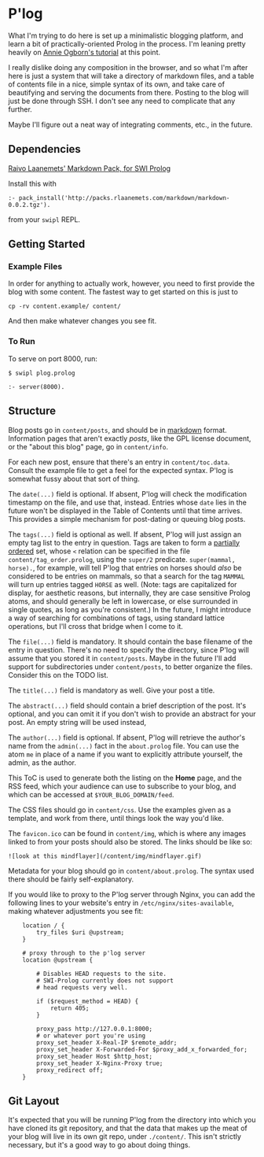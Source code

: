 # P'log

What I'm trying to do here is set up a minimalistic blogging
platform, and learn a bit of practically-oriented Prolog in
the process. I'm leaning pretty heavily on 
[Annie Ogborn's tutorial](http://www.pathwayslms.com/swipltuts/html/index.html)
at this point. 

I really dislike doing any composition in the browser, and so
what I'm after here is just a system that will take a directory
of markdown files, and a table of contents file in a nice, simple
syntax of its own, and take care of beautifying and serving the
documents from there. Posting to the blog will just be done through
SSH. I don't see any need to complicate that any further. 

Maybe I'll figure out a neat way of integrating comments, etc., 
in the future. 

## Dependencies
[Raivo Laanemets' Markdown Pack, for SWI Prolog](http://packs.rlaanemets.com/markdown/markdown-0.0.2.tgz)

Install this with
```
:- pack_install('http://packs.rlaanemets.com/markdown/markdown-0.0.2.tgz').
```
from your `swipl` REPL.

## Getting Started

### Example Files

In order for anything to actually work, however, you need to first
provide the blog with some content. The fastest way to get started
on this is just to
```
cp -rv content.example/ content/
```
And then make whatever changes you see fit. 

### To Run

To serve on port 8000, run:

```
$ swipl plog.prolog

:- server(8000). 
```

## Structure 

Blog posts go in `content/posts`, and should be
in [markdown](https://github.com/adam-p/markdown-here/wiki/Markdown-Cheatsheet)
format. Information pages that aren't exactly *posts*, like the GPL 
license document, or the "about this blog" page, go in `content/info`.

For each new post, ensure that there's an entry in `content/toc.data`. Consult
the example file to get a feel for the expected syntax. P'log is somewhat fussy
about that sort of thing.

The `date(...)` field is optional. If absent, P'log will check the modification
timestamp on the file, and use that, instead. Entries whose `date` lies in
the future won't be displayed in the Table of Contents until that time arrives.
This provides a simple mechanism for post-dating or queuing blog posts.

The `tags(...)` field is optional as well. If absent, P'log will just assign an
empty tag list to the entry in question. Tags are taken to form a 
[partially ordered](http://mathworld.wolfram.com/PartialOrder.html) set,
whose `<` relation can be specified in the file `content/tag_order.prolog`, 
using the `super/2` predicate. `super(mammal, horse).`, for example, will
tell P'log that entries on horses should _also_ be considered to be entries
on mammals, so that a search for the tag `MAMMAL` will turn up entries tagged
`HORSE` as well. (Note: tags are capitalized for display, for aesthetic reasons,
but internally, they are case sensitive Prolog atoms, and should generally be
left in lowercase, or else surrounded in single quotes, as long as you're 
consistent.) In the future, I might introduce a way of searching for
combinations of tags, using standard lattice operations, but I'll cross that
bridge when I come to it.

The `file(...)` field is mandatory. It should contain the base filename of 
the entry in question. There's no need to specify the directory, since
P'log will assume that you stored it in `content/posts`. Maybe in the future
I'll add support for subdirectories under `content/posts`, to better organize
the files. Consider this on the TODO list.

The `title(...)` field is mandatory as well. Give your post a title.

The `abstract(...)` field should contain a brief description of the post. It's
optional, and you can omit it if you don't wish to provide an abstract for
your post. An empty string will be used instead,

The `author(...)` field is optional. If absent, P'log will retrieve the
author's name from the `admin(...)` fact in the `about.prolog` file. 
You can use the atom `me` in place of a name if you want to explicitly
attribute yourself, the admin, as the author.

This ToC is used to generate both the listing on the **Home** page, and the RSS
feed, which your audience can use to subscribe to your blog, and which can be
accessed at `$YOUR_BLOG_DOMAIN/feed`. 

The CSS files should go in `content/css`. Use the examples given as a template,
and work from there, until things look the way you'd like. 

The `favicon.ico` can be found in `content/img`, which is where any images linked
to from your posts should also be stored. The links should be like so:

```
![look at this mindflayer](/content/img/mindflayer.gif)
```

Metadata for your blog should go in `content/about.prolog`. The syntax used
there should be fairly self-explanatory. 

If you would like to proxy to the P'log server through Nginx, you can
add the following lines to your website's entry in `/etc/nginx/sites-available`,
making whatever adjustments you see fit:
```
	location / {
		try_files $uri @upstream;
	}

	# proxy through to the p'log server
    location @upstream {

		# Disables HEAD requests to the site.
		# SWI-Prolog currently does not support
		# head requests very well.

		if ($request_method = HEAD) {
		    return 405;
		}
	    
		proxy_pass http://127.0.0.1:8000;
        # or whatever port you're using
		proxy_set_header X-Real-IP $remote_addr;
		proxy_set_header X-Forwarded-For $proxy_add_x_forwarded_for;
		proxy_set_header Host $http_host;
		proxy_set_header X-Nginx-Proxy true;
		proxy_redirect off;
	}

```

## Git Layout

It's expected that you will be running P'log from the directory into which
you have cloned its git repository, and that the data that makes up the
meat of your blog will live in its own git repo, under `./content/`. This
isn't strictly necessary, but it's a good way to go about doing things.


